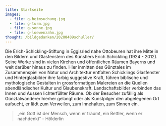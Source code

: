 ```yaml
---
title: Startseite
images:
  - file: g-heimsuchung.jpg
  - file: g-turm.jpg
  - file: g-sonne.jpg
  - file: g-loewenzahn.jpg
thought: /bildgedanken/20200409schuller/
---
```


Die Erich-Schickling-Stiftung in Eggisried nahe Ottobeuren hat ihre Mitte in den Bildern und Glasfenstern des Künstlers Erich Schickling (1924 - 2012). Seine Werke sind in vielen Kirchen und öffentlichen Räumen Bayerns und weit darüber hinaus zu finden. Hier inmitten des Günztales im Zusammenspiel von Natur und Architektur entfalten Schicklings Glasfenster und Hinterglasbilder ihre farbig suggestive Kraft, führen biblische und mythologische Gestalten in grossformatigen Malereien an die Quellen abendländischer Kultur und Glaubenskraft. Landschaftsbilder verbinden das Innen und Aussen lichterfüllter Räume. Ob der Besucher zufällig als Günztalwanderer hierher gelangt oder als Kunstpilger den abgelegenen Ort aufsucht, er lädt zum Verweilen, zum Innehalten, zum Sinnen ein.

> „ein Gott ist der Mensch, wenn er träumt, ein Bettler, wenn er nachdenkt“ - Hölderlin
